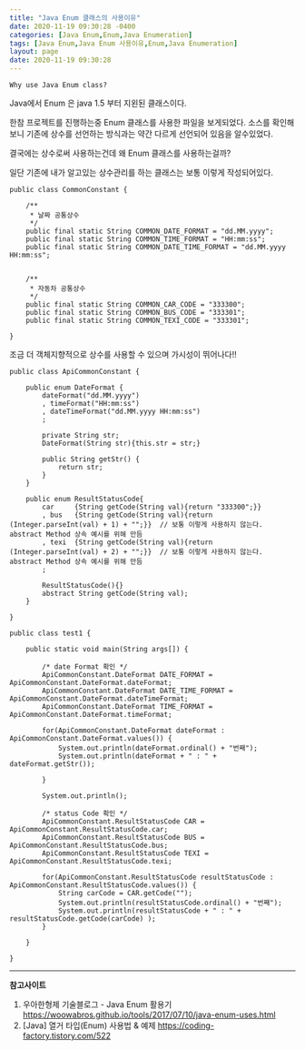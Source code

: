 ```yaml
---
title: "Java Enum 클래스의 사용이유"
date: 2020-11-19 09:30:28 -0400
categories: [Java Enum,Enum,Java Enumeration]
tags: [Java Enum,Java Enum 사용이유,Enum,Java Enumeration]
layout: page
date: 2020-11-19 09:30:28
---
```

  
```
Why use Java Enum class?
```

Java에서 Enum 은 java 1.5 부터 지왼된 클래스이다.

한참 프로젝트를 진행하는중 Enum 클래스를 사용한 파일을 보게되었다.
소스를 확인해보니 기존에 상수를 선언하는 방식과는 약간 다르게 선언되어 있음을 알수있었다.

결국에는 상수로써 사용하는건데 왜 Enum 클래스를 사용하는걸까?

일단 기존에 내가 알고있는 상수관리를 하는 클래스는 보통 이렇게 작성되어있다.

```
public class CommonConstant {
	
	/**
	 * 날짜 공통상수
	 */
	public final static String COMMON_DATE_FORMAT = "dd.MM.yyyy";
	public final static String COMMON_TIME_FORMAT = "HH:mm:ss";
	public final static String COMMON_DATE_TIME_FORMAT = "dd.MM.yyyy HH:mm:ss";
	
	
	/**
	 * 자동차 공통상수
	 */
	public final static String COMMON_CAR_CODE = "333300";
	public final static String COMMON_BUS_CODE = "333301";
	public final static String COMMON_TEXI_CODE = "333301";
	
}
```


조금 더 객체지향적으로 상수를 사용할 수 있으며 가시성이 뛰어나다!!

```
public class ApiCommonConstant {
	
	public enum DateFormat {
		dateFormat("dd.MM.yyyy")
		, timeFormat("HH:mm:ss")  
		, dateTimeFormat("dd.MM.yyyy HH:mm:ss")
		;
		
		private String str;
		DateFormat(String str){this.str = str;}
		
		public String getStr() {
			return str;
		}
	}
	
	public enum ResultStatusCode{
		car 	{String getCode(String val){return "333300";}}
		, bus 	{String getCode(String val){return (Integer.parseInt(val) + 1) + "";}}	// 보통 이렇게 사용하지 않는다. abstract Method 상속 예시를 위해 만듬  
		, texi	{String getCode(String val){return (Integer.parseInt(val) + 2) + "";}}	// 보통 이렇게 사용하지 않는다. abstract Method 상속 예시를 위해 만듬
		;
		
		ResultStatusCode(){}
		abstract String getCode(String val);
	}
	
}

```

```
public class test1 {

	public static void main(String args[]) {
	
		/* date Format 확인 */
		ApiCommonConstant.DateFormat DATE_FORMAT = ApiCommonConstant.DateFormat.dateFormat;
		ApiCommonConstant.DateFormat DATE_TIME_FORMAT = ApiCommonConstant.DateFormat.dateTimeFormat;
		ApiCommonConstant.DateFormat TIME_FORMAT = ApiCommonConstant.DateFormat.timeFormat;
		
		for(ApiCommonConstant.DateFormat dateFormat : ApiCommonConstant.DateFormat.values()) {
			System.out.println(dateFormat.ordinal() + "번째");
			System.out.println(dateFormat + " : " + dateFormat.getStr());
			
		}
		
		System.out.println();
		
		/* status Code 확인 */
		ApiCommonConstant.ResultStatusCode CAR = ApiCommonConstant.ResultStatusCode.car;
		ApiCommonConstant.ResultStatusCode BUS = ApiCommonConstant.ResultStatusCode.bus;
		ApiCommonConstant.ResultStatusCode TEXI = ApiCommonConstant.ResultStatusCode.texi;
		
		for(ApiCommonConstant.ResultStatusCode resultStatusCode : ApiCommonConstant.ResultStatusCode.values()) {
			String carCode = CAR.getCode("");
			System.out.println(resultStatusCode.ordinal() + "번째");
			System.out.println(resultStatusCode + " : " + resultStatusCode.getCode(carCode) );
		}
		
	}
	
}
```




--- 

__참고사이트__
1. 우아한형제 기술블로그 - Java Enum 활용기
	<https://woowabros.github.io/tools/2017/07/10/java-enum-uses.html>
2. [Java] 열거 타입(Enum) 사용법 & 예제
	<https://coding-factory.tistory.com/522>	
